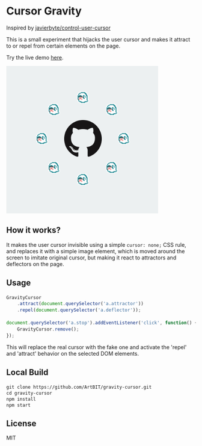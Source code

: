# Cursor Gravity
Inspired by [javierbyte/control-user-cursor](https://github.com/javierbyte/control-user-cursor)

This is a small experiment that hijacks the user cursor and makes it attract to or repel from certain elements on the page.

Try the live demo [here](https://artbit.github.io/gravity-cursor/demos/).

[![gravity-cursor](demos/demo.gif?1)](http://github.com/artbit/gravity-cursor/)

## How it works?
It makes the user cursor invisible using a simple `cursor: none;` CSS rule, and replaces it with a simple image element, which is moved around the screen to imitate original cursor, but making it react to attractors and deflectors on the page.

## Usage
```js
GravityCursor
    .attract(document.querySelector('a.attractor'))
    .repel(document.querySelector('a.deflector'));

document.querySelector('a.stop').addEventListener('click', function() {
    GravityCursor.remove();
});
```

This will replace the real cursor with the fake one and activate the 'repel' and 'attract' behavior on the selected DOM elements.

## Local Build
```
git clone https://github.com/ArtBIT/gravity-cursor.git
cd gravity-cursor
npm install
npm start
```

## License

MIT
